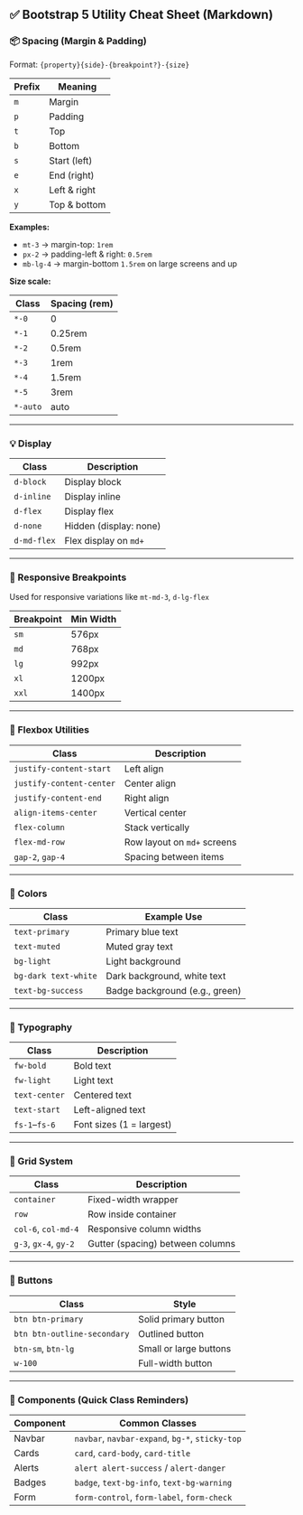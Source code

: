 ## ✅ Bootstrap 5 Utility Cheat Sheet (Markdown)

### 📦 Spacing (Margin & Padding)

Format: `{property}{side}-{breakpoint?}-{size}`

| Prefix | Meaning      |
| ------ | ------------ |
| `m`    | Margin       |
| `p`    | Padding      |
| `t`    | Top          |
| `b`    | Bottom       |
| `s`    | Start (left) |
| `e`    | End (right)  |
| `x`    | Left & right |
| `y`    | Top & bottom |

**Examples:**

- `mt-3` → margin-top: `1rem`
- `px-2` → padding-left & right: `0.5rem`
- `mb-lg-4` → margin-bottom `1.5rem` on large screens and up

**Size scale:**

| Class    | Spacing (rem) |
| -------- | ------------- |
| `*-0`    | 0             |
| `*-1`    | 0.25rem       |
| `*-2`    | 0.5rem        |
| `*-3`    | 1rem          |
| `*-4`    | 1.5rem        |
| `*-5`    | 3rem          |
| `*-auto` | auto          |

---

### 💡 Display

| Class       | Description            |
| ----------- | ---------------------- |
| `d-block`   | Display block          |
| `d-inline`  | Display inline         |
| `d-flex`    | Display flex           |
| `d-none`    | Hidden (display: none) |
| `d-md-flex` | Flex display on `md+`  |

---

### 📱 Responsive Breakpoints

Used for responsive variations like `mt-md-3`, `d-lg-flex`

| Breakpoint | Min Width |
| ---------- | --------- |
| `sm`       | 576px     |
| `md`       | 768px     |
| `lg`       | 992px     |
| `xl`       | 1200px    |
| `xxl`      | 1400px    |

---

### 🎯 Flexbox Utilities

| Class                    | Description                 |
| ------------------------ | --------------------------- |
| `justify-content-start`  | Left align                  |
| `justify-content-center` | Center align                |
| `justify-content-end`    | Right align                 |
| `align-items-center`     | Vertical center             |
| `flex-column`            | Stack vertically            |
| `flex-md-row`            | Row layout on `md+` screens |
| `gap-2`, `gap-4`         | Spacing between items       |

---

### 🎨 Colors

| Class                | Example Use                    |
| -------------------- | ------------------------------ |
| `text-primary`       | Primary blue text              |
| `text-muted`         | Muted gray text                |
| `bg-light`           | Light background               |
| `bg-dark text-white` | Dark background, white text    |
| `text-bg-success`    | Badge background (e.g., green) |

---

### 🔢 Typography

| Class         | Description              |
| ------------- | ------------------------ |
| `fw-bold`     | Bold text                |
| `fw-light`    | Light text               |
| `text-center` | Centered text            |
| `text-start`  | Left-aligned text        |
| `fs-1`–`fs-6` | Font sizes (1 = largest) |

---

### 🧱 Grid System

| Class                 | Description                      |
| --------------------- | -------------------------------- |
| `container`           | Fixed-width wrapper              |
| `row`                 | Row inside container             |
| `col-6`, `col-md-4`   | Responsive column widths         |
| `g-3`, `gx-4`, `gy-2` | Gutter (spacing) between columns |

---

### 🔘 Buttons

| Class                       | Style                  |
| --------------------------- | ---------------------- |
| `btn btn-primary`           | Solid primary button   |
| `btn btn-outline-secondary` | Outlined button        |
| `btn-sm`, `btn-lg`          | Small or large buttons |
| `w-100`                     | Full-width button      |

---

### 📎 Components (Quick Class Reminders)

| Component | Common Classes                                  |
| --------- | ----------------------------------------------- |
| Navbar    | `navbar`, `navbar-expand`, `bg-*`, `sticky-top` |
| Cards     | `card`, `card-body`, `card-title`               |
| Alerts    | `alert alert-success` / `alert-danger`          |
| Badges    | `badge`, `text-bg-info`, `text-bg-warning`      |
| Form      | `form-control`, `form-label`, `form-check`      |

